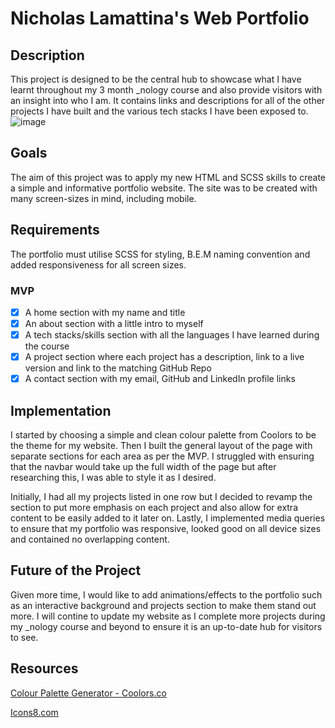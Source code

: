 # Nicholas Lamattina's Web Portfolio

## Description

This project is designed to be the central hub to showcase what I have learnt throughout my 3 month \_nology course and also provide visitors with an insight into who I am. It contains links and descriptions for all of the other projects I have built and the various tech stacks I have been exposed to.
![image](https://user-images.githubusercontent.com/100544978/161193706-8f9e33d7-70b0-4b85-98b7-99378d72eaeb.png)


## Goals

The aim of this project was to apply my new HTML and SCSS skills to create a simple and informative portfolio website. The site was to be created with many screen-sizes in mind, including mobile.

## Requirements

The portfolio must utilise SCSS for styling, B.E.M naming convention and added responsiveness for all screen sizes.

### MVP

-   [x] A home section with my name and title
-   [x] An about section with a little intro to myself
-   [x] A tech stacks/skills section with all the languages I have learned during the course
-   [x] A project section where each project has a description, link to a live version and link to the matching GitHub Repo
-   [x] A contact section with my email, GitHub and LinkedIn profile links

## Implementation

I started by choosing a simple and clean colour palette from Coolors to be the theme for my website. Then I built the general layout of the page with separate sections for each area as per the MVP. I struggled with ensuring that the navbar would take up the full width of the page but after researching this, I was able to style it as I desired.

Initially, I had all my projects listed in one row but I decided to revamp the section to put more emphasis on each project and also allow for extra content to be easily added to it later on. Lastly, I implemented media queries to ensure that my portfolio was responsive, looked good on all device sizes and contained no overlapping content.

## Future of the Project

Given more time, I would like to add animations/effects to the portfolio such as an interactive background and projects section to make them stand out more. I will contine to update my website as I complete more projects during my \_nology course and beyond to ensure it is an up-to-date hub for visitors to see.

## Resources

[Colour Palette Generator - Coolors.co](https://coolors.co/)

[Icons8.com](https://icons8.com/)
